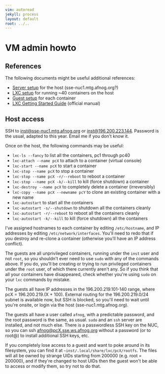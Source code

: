 ```yaml
---
vim: autoread
jekyll: process
layout: default
root: ../..
---
```


# VM admin howto

## References

The following documents might be useful additional references:

* [Server setup](../server/index.html) for the host (sse-nuc1.mtg.afnog.org?)
* [LXC setup](../lxc/index.html) for running ~40 containers on the host
* [Guest setup](../guest/index.html) for each container
* [LXC Getting Started Guide](https://linuxcontainers.org/lxc/getting-started/) (official manual)

## Host access

SSH to inst@sse-nuc1.mtg.afnog.org or inst@196.200.223.144.
Password is the usual, adapted to this year. Email me if you don't know it.

Once on the host, the following commands may be useful:

* `lxc-ls --fancy` to list all the containers, pc1 through pc40
* `lxc-attach --name pcX` to attach to a container (virtual console)
* `lxc-start --name pcX` to start a container
* `lxc-stop --name pcX` to stop a container
* `lxc-stop --name pcX -r/--reboot` to reboot a container
* `lxc-stop --name pcX -k/--kill` to kill (force shutdown) a container
* `lxc-destroy --name pcX` to completely delete a container (irreversibly)
* `lxc-copy --name pcX --newname pcY` to clone an existing container with a new name
* `lxc-autostart` to start all the containers
* `lxc-autostart -s/--shutdown` to shutdown all the containers cleanly
* `lxc-autostart -r/--reboot` to reboot all the containers cleanly
* `lxc-autostart -k/--kill` to kill (force shutdown) all the containers

I've assigned hostnames to each container by editing `/etc/hostname`, and IP addresses by editing `/etc/network/interfaces`.
You'll need to redo that if you destroy and re-clone a container (otherwise you'll have an IP address conflict).

The guests are all unprivileged containers, running under the `inst` user and not `root`, so
you shouldn't ever need to use `sudo` with any of the commands above. If you do, you'll be
creating or trying to run privileged containers under the `root` user, of which there currently
aren't any. So if you think that all your containers have disappeared, check whether you're using
`sudo` on your `lxc` commands by mistake.

The guests all have IP addresses in the 196.200.219.101-140 range, where pcX = 196.200.219.(X + 100).
External routing for the 196.200.219.0/24 subnet is available now, but SSH is blocked, so you'll need to
wait until you're onsite, or login via the host (sse-nuc1.mtg.afnog.org).

The guests all have a user called `afnog`, with a predictable password, and the root password is the same, as usual.
`sudo` and an `ssh` server are installed, and not much else. There is a passwordless SSH key on the NUC, so you
can ssh afnog@pcX.sse.ws.afnog.org without a password (or to root@) to install additional SSH keys, etc.

If you completely lose access to a guest and want to poke around in its filesystem, you can find it at
`~inst/.local/share/lxc/pcX/rootfs`. The files will all be owned by strange UIDs starting from 200000 (e.g.
root = 200000), and if they're changed to host UIDs then the guest won't be able to access or modify them,
so try not to do that.

